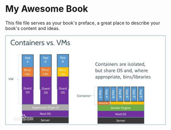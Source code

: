 # My Awesome Book

This file file serves as your book's preface, a great place to describe your book's content and ideas.



![](/images/docker-0.jpg)


